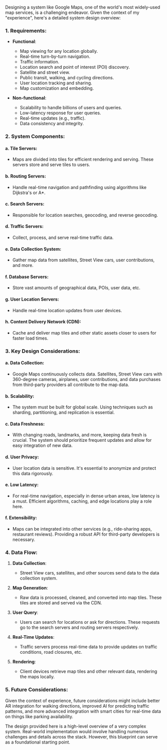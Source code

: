 Designing a system like Google Maps, one of the world's most widely-used map services, is a challenging endeavor. Given the context of my "experience", here's a detailed system design overview:

### **1. Requirements**:

- **Functional**:
  - Map viewing for any location globally.
  - Real-time turn-by-turn navigation.
  - Traffic information.
  - Location search and point of interest (POI) discovery.
  - Satellite and street view.
  - Public transit, walking, and cycling directions.
  - User location tracking and sharing.
  - Map customization and embedding.
  
- **Non-functional**:
  - Scalability to handle billions of users and queries.
  - Low-latency response for user queries.
  - Real-time updates (e.g., traffic).
  - Data consistency and integrity.

### **2. System Components**:

#### a. **Tile Servers**:
- Maps are divided into tiles for efficient rendering and serving. These servers store and serve tiles to users.

#### b. **Routing Servers**:
- Handle real-time navigation and pathfinding using algorithms like Dijkstra's or A*.

#### c. **Search Servers**:
- Responsible for location searches, geocoding, and reverse geocoding.

#### d. **Traffic Servers**:
- Collect, process, and serve real-time traffic data.

#### e. **Data Collection System**:
- Gather map data from satellites, Street View cars, user contributions, and more.

#### f. **Database Servers**:
- Store vast amounts of geographical data, POIs, user data, etc.

#### g. **User Location Servers**:
- Handle real-time location updates from user devices.

#### h. **Content Delivery Network (CDN)**:
- Cache and deliver map tiles and other static assets closer to users for faster load times.

### **3. Key Design Considerations**:

#### a. **Data Collection**:
- Google Maps continuously collects data. Satellites, Street View cars with 360-degree cameras, airplanes, user contributions, and data purchases from third-party providers all contribute to the map data.

#### b. **Scalability**:
- The system must be built for global scale. Using techniques such as sharding, partitioning, and replication is essential. 

#### c. **Data Freshness**:
- With changing roads, landmarks, and more, keeping data fresh is crucial. The system should prioritize frequent updates and allow for easy integration of new data.

#### d. **User Privacy**:
- User location data is sensitive. It's essential to anonymize and protect this data rigorously.

#### e. **Low Latency**:
- For real-time navigation, especially in dense urban areas, low latency is a must. Efficient algorithms, caching, and edge locations play a role here.

#### f. **Extensibility**:
- Maps can be integrated into other services (e.g., ride-sharing apps, restaurant reviews). Providing a robust API for third-party developers is necessary.

### **4. Data Flow**:

1. **Data Collection**:
   - Street View cars, satellites, and other sources send data to the data collection system.
   
2. **Map Generation**:
   - Raw data is processed, cleaned, and converted into map tiles. These tiles are stored and served via the CDN.
   
3. **User Query**:
   - Users can search for locations or ask for directions. These requests go to the search servers and routing servers respectively.
   
4. **Real-Time Updates**:
   - Traffic servers process real-time data to provide updates on traffic conditions, road closures, etc.

5. **Rendering**:
   - Client devices retrieve map tiles and other relevant data, rendering the maps locally.

### **5. Future Considerations**:

Given the context of experience, future considerations might include better AR integration for walking directions, improved AI for predicting traffic patterns, and more advanced integration with smart cities for real-time data on things like parking availability.

The design provided here is a high-level overview of a very complex system. Real-world implementation would involve handling numerous challenges and details across the stack. However, this blueprint can serve as a foundational starting point.

